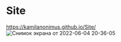 # Site
https://kamilanonimus.github.io/Site/
![Снимок экрана от 2022-06-04 20-36-05](https://user-images.githubusercontent.com/98107894/172019009-ffabfb9d-18f9-4ea3-a564-460d6f15a6d9.png)
